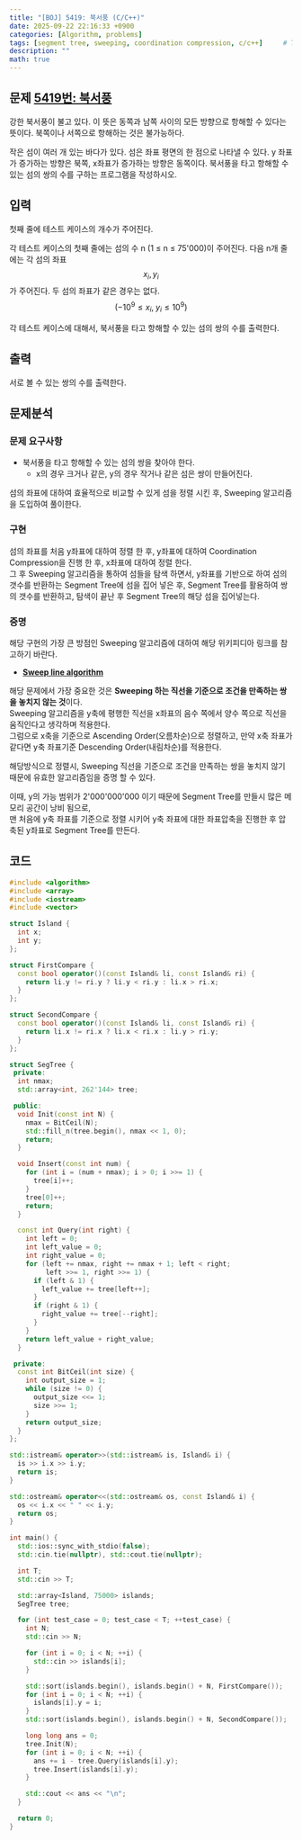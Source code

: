 ```yaml
---
title: "[BOJ] 5419: 북서풍 (C/C++)"
date: 2025-09-22 22:16:33 +0900
categories: [Algorithm, problems]
tags: [segment tree, sweeping, coordination compression, c/c++]     # TAG names should always be lowercase
description: ""
math: true
---
```

## 문제 [5419번: 북서풍](https://www.acmicpc.net/problem/5419)
강한 북서풍이 불고 있다. 이 뜻은 동쪽과 남쪽 사이의 모든 방향으로 항해할 수 있다는 뜻이다. 북쪽이나 서쪽으로 항해하는 것은 불가능하다.

작은 섬이 여러 개 있는 바다가 있다. 섬은 좌표 평면의 한 점으로 나타낼 수 있다. y 좌표가 증가하는 방향은 북쪽, x좌표가 증가하는 방향은 동쪽이다. 북서풍을 타고 항해할 수 있는 섬의 쌍의 수를 구하는 프로그램을 작성하시오.

## 입력
첫째 줄에 테스트 케이스의 개수가 주어진다.

각 테스트 케이스의 첫째 줄에는 섬의 수 n (1 ≤ n ≤ 75'000)이 주어진다. 다음 n개 줄에는 각 섬의 좌표 $$ x_i, y_i $$가 주어진다. 두 섬의 좌표가 같은 경우는 없다. $$ (-10^9 ≤ x_i,\;y_i ≤ 10^9) $$ 

각 테스트 케이스에 대해서, 북서풍을 타고 항해할 수 있는 섬의 쌍의 수를 출력한다.
## 출력
서로 볼 수 있는 쌍의 수를 출력한다.

## 문제분석
### 문제 요구사항
- 북서풍을 타고 항해할 수 있는 섬의 쌍을 찾아야 한다. 
  - x의 경우 크거나 같은, y의 경우 작거나 같은 섬은 쌍이 만들어진다.

섬의 좌표에 대하여 효율적으로 비교할 수 있게 섬을 정렬 시킨 후, Sweeping 알고리즘을 도입하여 풀이한다.

### 구현
섬의 좌표를 처음 y좌표에 대하여 정렬 한 후, y좌표에 대하여 Coordination Compression을 진행 한 후, x좌표에 대하여 정렬 한다.<br>
그 후 Sweeping 알고리즘을 통하여 섬들을 탐색 하면서, y좌표를 기반으로 하여 섬의 갯수를 반환하는 Segment Tree에 섬을 집어 넣은 후, Segment Tree를 활용하여 쌍의 갯수를 반환하고, 탐색이 끝난 후 Segment Tree의 해당 섬을 집어넣는다.

### 증명
해당 구현의 가장 큰 방점인 Sweeping 알고리즘에 대하여 해당 위키피디아 링크를 참고하기 바란다.
- **[Sweep line algorithm](https://en.wikipedia.org/wiki/Sweep_line_algorithm)**

해당 문제에서 가장 중요한 것은 **Sweeping 하는 직선을 기준으로 조건을 만족하는 쌍을 놓치지 않는 것**이다.<br>
Sweeping 알고리즘을 y축에 평행한 직선을 x좌표의 음수 쪽에서 양수 쪽으로 직선을 움직인다고 생각하며 적용한다.<br>
그럼으로 x축을 기준으로 Ascending Order(오름차순)으로 정렬하고, 만약 x축 좌표가 같다면 y축 좌표기준 Descending Order(내림차순)를 적용한다.

해당방식으로 정렬시, Sweeping 직선을 기준으로 조건을 만족하는 쌍을 놓치지 않기 때문에 유효한 알고리즘임을 증명 할 수 있다.

이때, y의 가능 범위가 2'000'000'000 이기 때문에 Segment Tree를 만들시 많은 메모리 공간이 낭비 됨으로,<br>
맨 처음에 y축 좌표를 기준으로 정렬 시키어 y축 좌표에 대한 좌표압축을 진행한 후 압축된 y좌표로 Segment Tree를 만든다.

## 코드
```cpp
#include <algorithm>
#include <array>
#include <iostream>
#include <vector>

struct Island {
  int x;
  int y;
};

struct FirstCompare {
  const bool operator()(const Island& li, const Island& ri) {
    return li.y != ri.y ? li.y < ri.y : li.x > ri.x;
  }
};

struct SecondCompare {
  const bool operator()(const Island& li, const Island& ri) {
    return li.x != ri.x ? li.x < ri.x : li.y > ri.y;
  }
};

struct SegTree {
 private:
  int nmax;
  std::array<int, 262'144> tree;

 public:
  void Init(const int N) {
    nmax = BitCeil(N);
    std::fill_n(tree.begin(), nmax << 1, 0);
    return;
  }

  void Insert(const int num) {
    for (int i = (num + nmax); i > 0; i >>= 1) {
      tree[i]++;
    }
    tree[0]++;
    return;
  }

  const int Query(int right) {
    int left = 0;
    int left_value = 0;
    int right_value = 0;
    for (left += nmax, right += nmax + 1; left < right;
         left >>= 1, right >>= 1) {
      if (left & 1) {
        left_value += tree[left++];
      }
      if (right & 1) {
        right_value += tree[--right];
      }
    }
    return left_value + right_value;
  }

 private:
  const int BitCeil(int size) {
    int output_size = 1;
    while (size != 0) {
      output_size <<= 1;
      size >>= 1;
    }
    return output_size;
  }
};

std::istream& operator>>(std::istream& is, Island& i) {
  is >> i.x >> i.y;
  return is;
}

std::ostream& operator<<(std::ostream& os, const Island& i) {
  os << i.x << " " << i.y;
  return os;
}

int main() {
  std::ios::sync_with_stdio(false);
  std::cin.tie(nullptr), std::cout.tie(nullptr);

  int T;
  std::cin >> T;

  std::array<Island, 75000> islands;
  SegTree tree;

  for (int test_case = 0; test_case < T; ++test_case) {
    int N;
    std::cin >> N;

    for (int i = 0; i < N; ++i) {
      std::cin >> islands[i];
    }

    std::sort(islands.begin(), islands.begin() + N, FirstCompare());
    for (int i = 0; i < N; ++i) {
      islands[i].y = i;
    }
    std::sort(islands.begin(), islands.begin() + N, SecondCompare());

    long long ans = 0;
    tree.Init(N);
    for (int i = 0; i < N; ++i) {
      ans += i - tree.Query(islands[i].y);
      tree.Insert(islands[i].y);
    }

    std::cout << ans << "\n";
  }

  return 0;
}
```
